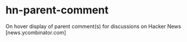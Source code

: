 # hn-parent-comment
On hover display of parent comment(s) for discussions on Hacker News [news.ycombinator.com]
